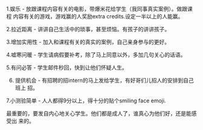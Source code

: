 
1.娱乐 - 放跟课程内容有关的电影，带爆米花给学生（我同事真实案例）。做跟课程
内容有关的游戏，游戏赢的人奖励extra  credits.设定一半以上的人能赢。

2.拉近距离 - 讲讲自己生活中的琐事，甚至烦恼。有孩子的讲讲孩子。

3.增加实用性 - 加入和课程有关的真实的案例，自己亲身参与的更好。

4.嘘寒问暖 - 学生请病假要补考，除了马上同意以外，多加几句关心的话语。

5.有问必答 - 学生邮件秒回，快到让他们怀疑人生。

6. 提供机会 - 有招聘的招intern的马上发给学生，有好哥们儿招人的安排到自己班上
招。

7.小测验简单 - 人人都得9分以上，得十分的贴个smiling face emoji.

最重要的，要发自内心地关心学生。他们都是成人了，谁真心为他们好，还是能感受出
来的。
